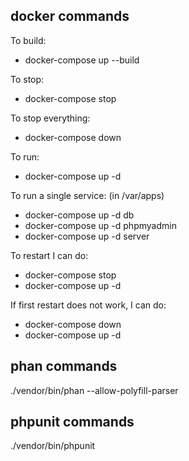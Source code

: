 

## docker commands

To build:
* docker-compose up --build

To stop:
* docker-compose stop

To stop everything:
* docker-compose down

To run:
* docker-compose up -d

To run a single service: (in /var/apps)
* docker-compose up -d db
* docker-compose up -d phpmyadmin
* docker-compose up -d server

To restart I can do:
* docker-compose stop
* docker-compose up -d

If first restart does not work, I can do: 
* docker-compose down
* docker-compose up -d

## phan commands

./vendor/bin/phan --allow-polyfill-parser

## phpunit commands

./vendor/bin/phpunit
